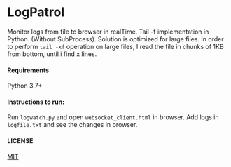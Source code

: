  # LogPatrol

Monitor logs from file to browser in realTime. Tail -f implementation in Python. (Without SubProcess). Solution is optimized for large files. In order to perform `tail -xf` operation on large files, I read the file in chunks of 1KB from bottom, until i find x lines.  

#### Requirements
Python 3.7+ 

#### Instructions to run:
Run `logwatch.py`  and open  `websocket_client.html` in browser. Add logs in `logfile.txt` and see the changes in browser.

#### LICENSE ##
[MIT](LICENSE)
